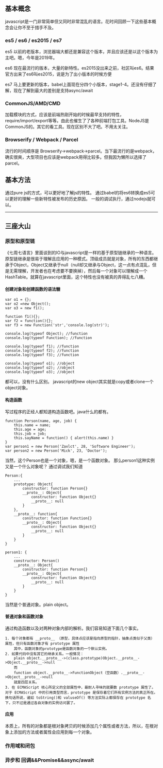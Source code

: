 ## 基本概念
javascript是一门非常简单但又同时非常混乱的语言。花时间回顾一下这些基本概念会让你不至于措手不及。
### es5 / es6 / es2015 / es7

es5 以前的老版本，浏览器端大都还是兼容这个版本，并且应该还是以这个版本为主吧。嗯，今年是2019年。

es6 现在最流行的版本，大量的新特性。es2015没出来之前，社区叫es6。结果官方出来了es6叫es2015，说是为了出小版本的时候方便

es7 马上要更新的版本，babel上面现在分四个小版本，stage1-4。还没有仔细了解，现在了解到最大的差别是支持async/await

### CommonJS/AMD/CMD

加载模块的方式，应该是前端热刚开始的时候最早支持的特性，require/import/export等等。由此也催生了了各种前端打包工具。NodeJS是CommonJS的。其它的看工具。现在区别不大了吧。不用太关注。

### Browserify / Webpack / Parcel

流行的时间顺序是 Browserify->webpack->parcel。当下最流行的是webpack，确实很爽，大型项目也应该是webpack用得比较多。但我因为懒所以选择了parcel。

## 基本方法

通过pure js的方式，可以更好地了解js的特性。
通过babel的将es6转换成es5可以更好的理解一些新特性被发布的历史原因。
一般的调试执行，通过nodejs就可以。

***

## 三座大山

### 原型和原型链

《七周七语言》里面谈到的IO与javascript是一样的基于原型链继承的一种语言。原型链继承是很易于理解且应用的一种模式。顶级成员就是对象，所有的东西都继承于Object，Object又继承于null（null却又继承与Object，这一点有点混乱，但是无需理解，开发者也在考虑要不要换掉），然后每一个对象可以理解成一个HashTable。就算在javascript里面，这个特性也没有被真的弄得乱七八糟。

#### 创建对象和创建函数的语法糖

    var o1 = {}; 
    var o2 =new Object();
    var o3 = new f1();

    function f1(){}; 
    var f2 = function(){};
    var f3 = new Function('str','console.log(str)');

    console.log(typeof Object); //function 
    console.log(typeof Function); //function  

    console.log(typeof f1); //function 
    console.log(typeof f2); //function 
    console.log(typeof f3); //function   

    console.log(typeof o1); //object 
    console.log(typeof o2); //object 
    console.log(typeof o3); //object

都可以，没有什么区别。
javascript的new object其实就是copy或者clone一个object对象。


#### 构造函数
写过程序的正经人都知道构造函数吧。java什么的都有。

    function Person(name, age, job) {
        this.name = name;
        this.age = age;
        this.job = job;
        this.sayName = function() { alert(this.name) } 
    }
    var person1 = new Person('Zaxlct', 28, 'Software Engineer');
    var person2 = new Person('Mick', 23, 'Doctor');

当然，这个Person也是一个对象，嗯，是一个函数对象。
那么person1这种实例又是一个什么对象呢？
通过调试我们知道

    Person:{
        ...
        prototype: Object{
            constructor: function Person{}
            __proto__: Object{
                constructor: function Object{}
                __proto__: null
            }
        },
        __proto__: function{
            constructor: function Function{}
            __proto__: Object{
                constructor: function Object{}
                __proto__: null
            }
        }
    }

    person1: {
        ...
        constructor: Person()
        __proto__: Object{
            constructor: function Person{}
            __proto__: Object{
                constructor: function Object{}
                __proto__: null
            }
        }
    }

当然是个普通对象。plain object。

#### 普通对象和函数对象
通过构造函数以及对两种对象内部的解析。我们容易知道下面几个事实。

    1. 每个对象都有 __proto__ （原型，具体点应该是指向原型的指针，抽象点类似于父类）属性，但只有函数对象才有 prototype 属性
        其中，函数对象的prototype是函数对象的一个默认实例。
    2. 如果代码中没有其它的继承关系。一般情况：
        plain object.__proto__->(class.prototype)Object.__proto__->Object.__proto__->null
        而
        function object.__proto__->FunctionObject（空函数）.__proto__->Object__proto__->null
        就是四层关系。
    3. 在 ECMAScript 核心所定义的全部属性中，最耐人寻味的就要数 prototype 属性了。对于 ECMAScript 中的引用类型而言，prototype 是保存着它们所有实例方法的真正所在。换句话所说，诸如 toString()和 valuseOf() 等方法实际上都保存在 prototype 名下，只不过是通过各自对象的实例访问罢了。

#### 应用
本质上，所有的对象都是根对象拷贝的时候添加几个属性或者方法，所以，在根对象上添加的方法或者属性会应用到每一个对象。

### 作用域和闭包

### 异步和 回调&&Promise&&async/await
